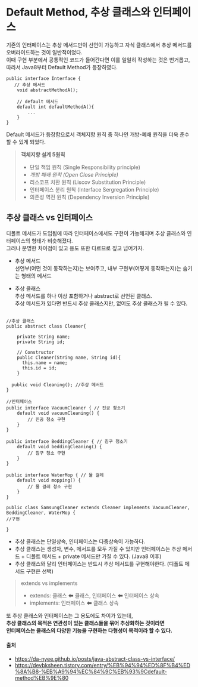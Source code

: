 # Default Method, 추상 클래스와 인터페이스

기존의 인터페이스는 추상 메서드만이 선언이 가능하고 자식 클래스에서 추상 메서드를 오버라이드하는 것이 일반적이었다. <br>
이때 구현 부분에서 공통적인 코드가 들어간다면 이를 일일히 작성하는 것은 번거롭고, 따라서 Java8부터 Default Method가 등장하였다. <br>

```
public interface Interface {
   // 추상 메서드 
    void abstractMethodA();

	// default 메서드
    default int defaultMethodA(){
    	...
    }
}
```

Default 메서드가 등장함으로서 객체지향 원칙 중 하나인 개방-폐쇄 원칙을 더욱 준수할 수 있게 되었다. <br>

>**객체지향 설계 5원칙**<br>
>- 단일 책임 원칙 (Single Responsibility principle)<br>
>- _개방 폐쇄 원칙 (Open Close Principle)<br>_
>- 리스코프 치환 원칙 (Liscov Substitution Principle)<br>
>- 인터페이스 분리 원칙 (Interface Sergregation Principle)<br>
>- 의존성 역전 원칙 (Dependency Inversion Principle)<br>

## 추상 클래스 vs 인터페이스 

디폴트 메서드가 도입됨에 따라 인터페이스에서도 구현이 가능해지며 추상 클래스와 인터페이스의 형태가 비슷해졌다. <br>
그러나 분명한 차이점이 있고 용도 또한 다르므로 짚고 넘어가자. <br>

- 추상 메서드 <br>
선언부(어떤 것이 동작하는지)는 보여주고, 내부 구현부(어떻게 동작하는지)는 숨기는 형태의 메서드

- 추상 클래스 <br>
추상 메서드를 하나 이상 포함하거나 abstract로 선언된 클래스. <br>
추상 메서드가 있다면 반드시 추상 클래스지만, 없어도 추상 클래스가 될 수 있다. <br>

```

//추상 클래스
public abstract class Cleaner{

    private String name;
    private String id;

    // Constructor 
    public Cleaner(String name, String id){
      this.name = name;
      this.id = id;
    }

  public void Cleaning(); //추상 메서드 
}

//인터페이스
public interface VacuumCleaner { // 진공 청소기
    default void vacuumCleaning() {
        // 진공 청소 구현
    }
}

public interface BeddingCleaner { // 침구 청소기
    default void beddingCleaning() {
        // 침구 청소 구현
    }
}

public interface WaterMop { // 물 걸레
    default void mopping() {
        // 물 걸레 청소 구현
    }
}

public class SamsungCleaner extends Cleaner implements VacuumCleaner, BeddingCleaner, WaterMop {
//구현
   
}
```

- 추상 클래스는 단일상속, 인터페이스는 다중상속이 가능하다.
- 추상 클래스는 생성자, 변수, 메서드를 모두 가질 수 있지만 인터페이스는 추상 메서드 + 디폴트 메서드 + private 메서드만 가질 수 있다. (Java8 이후)
- 추상 클래스와 달리 인터페이스는 반드시 추상 메서드를 구현해야한다. (디폴트 메서드 구현은 선택)

> extends vs implements
>- extends: 클래스 ⬅ 클래스, 인터페이스 ⬅ 인터페이스 상속
>- implements: 인터페이스 ⬅ 클래스 상속

또 추상 클래스와 인터페이스는 그 용도에도 차이가 있는데, <br>
**추상 클래스의 목적은 연관성이 있는 클래스들을 묶어 추상화하는 것이라면 <br>**
**인터페이스는 클래스의 다양한 기능을 구현하는 다형성이 목적이라 할 수 있다. <br>**

#### 출처
- https://da-nyee.github.io/posts/java-abstract-class-vs-interface/
- https://devbksheen.tistory.com/entry/%EB%94%94%ED%8F%B4%ED%8A%B8-%EB%A9%94%EC%84%9C%EB%93%9Cdefault-method%EB%9E%80















